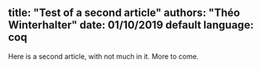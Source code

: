 title: "Test of a second article"
authors: "Théo Winterhalter"
date: 01/10/2019
default language: coq
----------------------------------------
Here is a second article, with not much in it. More to come.
